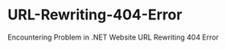 URL-Rewriting-404-Error
=======================

Encountering Problem in .NET Website URL Rewriting 404 Error
